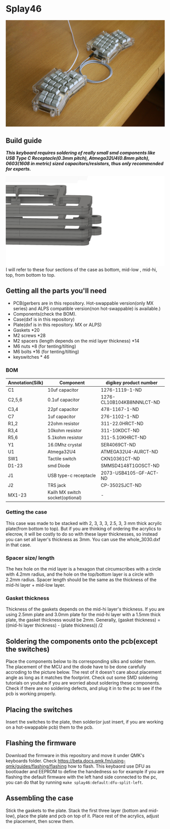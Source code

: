 # Splay46
![KBD_IMAGE](/readme_imgs/kbd_pic.jpeg)
## Build guide
***This keyboard requires soldering of really small smd components like USB Type C Receptacle(0.3mm pitch), Atmega32U4(0.8mm pitch), 0603(1608 in metric) sized capacitors/resistors, thus only recommended for experts.***

![Layers](/readme_imgs/layer_zusi.png)
 I will refer to these four sections of the case as bottom, mid-low , mid-hi, top, from bottom to top.
## Getting all the parts you'll need
- PCB(gerbers are in this repository. Hot-swappable version(only MX series) and ALPS compatible version(non hot-swappable) is available.)
- Components(check the BOM).
- Case(dxf is in this repository)
- Plate(dxf is in this repository. MX or ALPS)
- Gaskets *20
- M2 screws *28
- M2 spacers (length depends on the mid layer thickness) *14
- M6 nuts *8 (for tenting/tilting)
- M6 bolts *16 (for tenting/tilting)
- keyswitches * 46
### BOM

| Annotation(Silk) | Component                        | digikey product number    | 
| ---------------- | -------------------------------- | ------------------------- | 
| C1               | 10uf capacitor                   | 1276-1119-1-ND            | 
| C2,5,6           | 0.1uf capacitor                  | 1276-CL10B104KB8NNNLCT-ND | 
| C3,4             | 22pf capacitor                   | 478-1167-1-ND             | 
| C7               | 1uf capacitor                    | 276-1102-1-ND             | 
| R1,2             | 22ohm resistor                   | 311-22.0HRCT-ND           | 
| R3,4             | 10kohm resistor                  | 311-10KDCT-ND             | 
| R5,6             | 5.1kohm resistor                 | 311-5.10KHRCT-ND          | 
| Y1               | 16.0Mhz crystal                  | SER4069CT-ND              | 
| U1               | Atmega32U4                       | ATMEGA32U4-AURCT-ND       | 
| SW1              | Tactile switch                   | CKN10361CT-ND             | 
| D1-23            | smd Diode                        | SMMSD4148T1GOSCT-ND       | 
| J1               | USB type-c receptacle            | 2073-USB4105-GF-ACT-ND    | 
| J2               | TRS jack                         | CP-3502SJCT-ND            | 
| MX1-23           | Kailh MX switch socket(optional) | -                         | 
### Getting the case
This case was made to be stacked with 2, 3, 3, 3, 2.5, 3, 3 mm thick acryilc plate(from bottom to top). But if you are thinking of ordering the acrylics to elecrow, it will be costly to do so with these layer thicknesses, so instead you can set all layer's thickness as 3mm. You can use the whole_3030.dxf in that case.
### Spacer size/ length
The hex hole on the mid layer is a hexagon that circumscribes with a circle with 4.2mm radius, and the hole on the top/bottom layer is a circle with 2.2mm radius.
Spacer length should be the same as the thickness of the mid-hi layer + mid-low layer.
### Gasket thickness
Thickness of the gaskets depends on the mid-hi layer's thickness. If you are using 2.5mm plate and 3.0mm plate for the mid-hi layer with a 1.5mm thick plate, the gasket thickness would be 2mm. Generally, (gasket thickness) = ((mid-hi layer thickness) - (plate thickness)) /2
## Soldering the components onto the pcb(except the switches)
Place the components below to its corresponding silks and solder them. The placement of the MCU and the diode have to be done carefully accroding to the picture below. The rest of it doesn't care about placement angle as long as it matches the footprint. Check out some SMD soldering tutorials on youtube if you are worried about soldering these components.
Check if there are no soldering defects, and plug it in to the pc to see if the pcb is working properly.
## Placing the switches
Insert the switches to the plate, then solder(or just insert, if you are working on a hot-swappable pcb) them to the pcb.
## Flashing the firmware
Download the firmware in this repository and move it under QMK's keyboards folder. Check https://beta.docs.qmk.fm/using-qmk/guides/flashing/flashing how to flash. This keybaord use DFU as bootloader and EEPROM to define the handedness so for example if you are flashing the default firmware with the left hand side connected to the pc, you can do that by running ```make splay46:default:dfu-split-left```.
## Assembling the case
Stick the gaskets to the plate. Stack the first three layer (bottom and mid-low), place the plate and pcb on top of it. Place rest of the acrylics, adjust the placement, then screw them.
